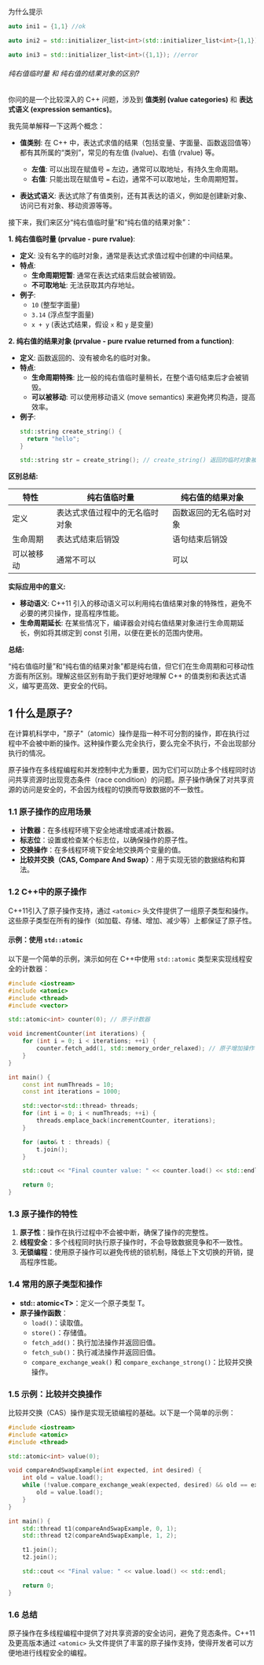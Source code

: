 为什么提示

```cpp
auto ini1 = {1,1} //ok

auto ini2 = std::initializer_list<int>(std::initializer_list<int>{1,1}); //ok

auto ini3 = std::initializer_list<int>({1,1}); //error
```

###### 纯右值临时量 和 纯右值的结果对象的区别?
你问的是一个比较深入的 C++ 问题，涉及到 **值类别 (value categories)** 和 **表达式语义 (expression semantics)**。 

我先简单解释一下这两个概念：

* **值类别**:  在 C++ 中，表达式求值的结果（包括变量、字面量、函数返回值等）都有其所属的“类别”，常见的有左值 (lvalue)、右值 (rvalue) 等。
    * **左值**:  可以出现在赋值号 `=` 左边，通常可以取地址，有持久生命周期。
    * **右值**:  只能出现在赋值号 `=` 右边，通常不可以取地址，生命周期短暂。

* **表达式语义**:  表达式除了有值类别，还有其表达的语义，例如是创建新对象、访问已有对象、移动资源等等。

接下来，我们来区分“纯右值临时量”和“纯右值的结果对象”：

**1. 纯右值临时量 (prvalue - pure rvalue)**:

* **定义**:  没有名字的临时对象，通常是表达式求值过程中创建的中间结果。
* **特点**:
    * **生命周期短暂**:  通常在表达式结束后就会被销毁。
    * **不可取地址**:  无法获取其内存地址。
* **例子**:
    * `10`  (整型字面量)
    * `3.14` (浮点型字面量)
    * `x + y` (表达式结果，假设  `x` 和 `y`  是变量)

**2. 纯右值的结果对象 (prvalue - pure rvalue returned from a function)**:

* **定义**:  函数返回的、没有被命名的临时对象。
* **特点**:
    * **生命周期特殊**:  比一般的纯右值临时量稍长，在整个语句结束后才会被销毁。
    * **可以被移动**:  可以使用移动语义 (move semantics) 来避免拷贝构造，提高效率。
* **例子**:
    ```cpp
    std::string create_string() {
      return "hello"; 
    }

    std::string str = create_string(); // create_string() 返回的临时对象被移动到 str
    ```

**区别总结:**

| 特性 | 纯右值临时量 | 纯右值的结果对象 |
|---|---|---|
| 定义 | 表达式求值过程中的无名临时对象 | 函数返回的无名临时对象 |
| 生命周期 | 表达式结束后销毁 | 语句结束后销毁 |
| 可以被移动 | 通常不可以 | 可以 |

**实际应用中的意义:**

* **移动语义**:  C++11 引入的移动语义可以利用纯右值结果对象的特殊性，避免不必要的拷贝操作，提高程序性能。
* **生命周期延长**:  在某些情况下，编译器会对纯右值结果对象进行生命周期延长，例如将其绑定到 const 引用，以便在更长的范围内使用。

**总结:**

“纯右值临时量”和“纯右值的结果对象”都是纯右值，但它们在生命周期和可移动性方面有所区别。理解这些区别有助于我们更好地理解 C++ 的值类别和表达式语义，编写更高效、更安全的代码。 

## 1 什么是原子?
在计算机科学中，"原子"（atomic）操作是指一种不可分割的操作，即在执行过程中不会被中断的操作。这种操作要么完全执行，要么完全不执行，不会出现部分执行的情况。

原子操作在多线程编程和并发控制中尤为重要，因为它们可以防止多个线程同时访问共享资源时出现竞态条件（race condition）的问题。原子操作确保了对共享资源的访问是安全的，不会因为线程的切换而导致数据的不一致性。

### 1.1 原子操作的应用场景

- **计数器**：在多线程环境下安全地递增或递减计数器。
- **标志位**：设置或检查某个标志位，以确保操作的原子性。
- **交换操作**：在多线程环境下安全地交换两个变量的值。
- **比较并交换（CAS, Compare And Swap）**：用于实现无锁的数据结构和算法。

### 1.2 C++中的原子操作

C++11引入了原子操作支持，通过 `<atomic>` 头文件提供了一组原子类型和操作。这些原子类型在所有的操作（如加载、存储、增加、减少等）上都保证了原子性。

#### 示例：使用 `std::atomic`

以下是一个简单的示例，演示如何在 C++中使用 `std::atomic` 类型来实现线程安全的计数器：

```cpp
#include <iostream>
#include <atomic>
#include <thread>
#include <vector>

std::atomic<int> counter(0); // 原子计数器

void incrementCounter(int iterations) {
    for (int i = 0; i < iterations; ++i) {
        counter.fetch_add(1, std::memory_order_relaxed); // 原子增加操作
    }
}

int main() {
    const int numThreads = 10;
    const int iterations = 1000;

    std::vector<std::thread> threads;
    for (int i = 0; i < numThreads; ++i) {
        threads.emplace_back(incrementCounter, iterations);
    }

    for (auto& t : threads) {
        t.join();
    }

    std::cout << "Final counter value: " << counter.load() << std::endl; // 原子读取操作

    return 0;
}
```

### 1.3 原子操作的特性

1. **原子性**：操作在执行过程中不会被中断，确保了操作的完整性。
2. **线程安全**：多个线程同时执行原子操作时，不会导致数据竞争和不一致性。
3. **无锁编程**：使用原子操作可以避免传统的锁机制，降低上下文切换的开销，提高程序性能。

### 1.4 常用的原子类型和操作

- **std:: atomic\<T\>**：定义一个原子类型 T。
- **原子操作函数**：
  - `load()`：读取值。
  - `store()`：存储值。
  - `fetch_add()`：执行加法操作并返回旧值。
  - `fetch_sub()`：执行减法操作并返回旧值。
  - `compare_exchange_weak()` 和 `compare_exchange_strong()`：比较并交换操作。

### 1.5 示例：比较并交换操作

比较并交换（CAS）操作是实现无锁编程的基础。以下是一个简单的示例：

```cpp
#include <iostream>
#include <atomic>
#include <thread>

std::atomic<int> value(0);

void compareAndSwapExample(int expected, int desired) {
    int old = value.load();
    while (!value.compare_exchange_weak(expected, desired) && old == expected) {
        old = value.load();
    }
}

int main() {
    std::thread t1(compareAndSwapExample, 0, 1);
    std::thread t2(compareAndSwapExample, 1, 2);

    t1.join();
    t2.join();

    std::cout << "Final value: " << value.load() << std::endl;

    return 0;
}
```

### 1.6 总结

原子操作在多线程编程中提供了对共享资源的安全访问，避免了竞态条件。C++11及更高版本通过 `<atomic>` 头文件提供了丰富的原子操作支持，使得开发者可以方便地进行线程安全的编程。